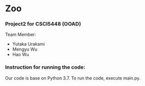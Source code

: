# Zoo
### Project2 for CSCI5448 (OOAD)

Team Member: 
* Yutaka Urakami
* Mengyu Wu
* Hao Wu 

### Instruction for running the code:
Our code is base on Python 3.7. To run the code, execute main.py.